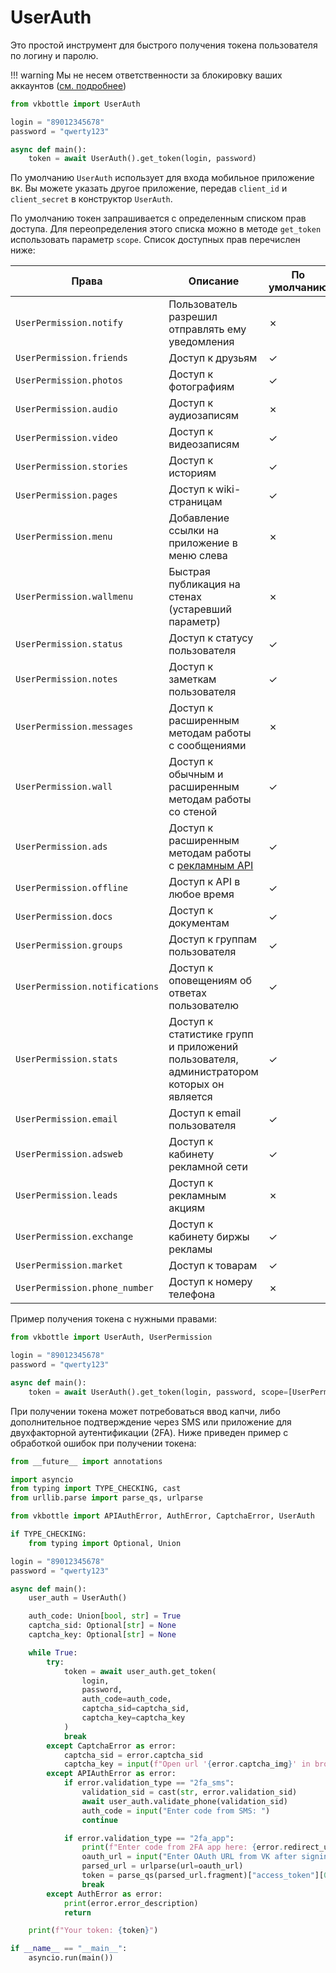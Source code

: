 # UserAuth

Это простой инструмент для быстрого получения токена пользователя по логину и паролю.

!!! warning
    Мы не несем ответственности за блокировку ваших аккаунтов ([см. подробнее](../high-level/user.md))

```python
from vkbottle import UserAuth

login = "89012345678"
password = "qwerty123"

async def main():
    token = await UserAuth().get_token(login, password)
```

По умолчанию `UserAuth` использует для входа мобильное приложение вк.
Вы можете указать другое приложение, передав `client_id` и `client_secret` в конструктор `UserAuth`.

По умолчанию токен запрашивается с определенным списком прав доступа. Для переопределения этого списка можно в методе `get_token` использовать параметр `scope`. Список доступных прав перечислен ниже:

| Права                          | Описание                                                                                             | По умолчанию |
| ------------------------------ | ---------------------------------------------------------------------------------------------------- | ------------ |
| `UserPermission.notify`        | Пользователь разрешил отправлять ему уведомления                                                     | ✗            |
| `UserPermission.friends`       | Доступ к друзьям                                                                                     | ✓            |
| `UserPermission.photos`        | Доступ к фотографиям                                                                                 | ✓            |
| `UserPermission.audio`         | Доступ к аудиозаписям                                                                                | ✗            |
| `UserPermission.video`         | Доступ к видеозаписям                                                                                | ✓            |
| `UserPermission.stories`       | Доступ к историям                                                                                    | ✓            |
| `UserPermission.pages`         | Доступ к wiki-страницам                                                                              | ✓            |
| `UserPermission.menu`          | Добавление ссылки на приложение в меню слева                                                         | ✗            |
| `UserPermission.wallmenu`      | Быстрая публикация на стенах (устаревший параметр)                                                   | ✗            |
| `UserPermission.status`        | Доступ к статусу пользователя                                                                        | ✓            |
| `UserPermission.notes`         | Доступ к заметкам пользователя                                                                       | ✓            |
| `UserPermission.messages`      | Доступ к расширенным методам работы с сообщениями                                                    | ✗            |
| `UserPermission.wall`          | Доступ к обычным и расширенным методам работы со стеной                                              | ✓            |
| `UserPermission.ads`           | Доступ к расширенным методам работы с [рекламным API](https://dev.vk.com/ru/api/ads/getting-started) | ✓            |
| `UserPermission.offline`       | Доступ к API в любое время                                                                           | ✓            |
| `UserPermission.docs`          | Доступ к документам                                                                                  | ✓            |
| `UserPermission.groups`        | Доступ к группам пользователя                                                                        | ✓            |
| `UserPermission.notifications` | Доступ к оповещениям об ответах пользователю                                                         | ✓            |
| `UserPermission.stats`         | Доступ к статистике групп и приложений пользователя, администратором которых он является             | ✓            |
| `UserPermission.email`         | Доступ к email пользователя                                                                          | ✓            |
| `UserPermission.adsweb`        | Доступ к кабинету рекламной сети                                                                     | ✓            |
| `UserPermission.leads`         | Доступ к рекламным акциям                                                                            | ✗            |
| `UserPermission.exchange`      | Доступ к кабинету биржы рекламы                                                                      | ✓            |
| `UserPermission.market`        | Доступ к товарам                                                                                     | ✓            |
| `UserPermission.phone_number`  | Доступ к номеру телефона                                                                             | ✗            |

Пример получения токена с нужными правами:

```python
from vkbottle import UserAuth, UserPermission

login = "89012345678"
password = "qwerty123"

async def main():
    token = await UserAuth().get_token(login, password, scope=[UserPermission.photos, UserPermission.video])
```

При получении токена может потребоваться ввод капчи, либо дополнительное подтверждение через SMS или приложение для двухфакторной аутентификации (2FA). Ниже приведен пример с обработкой ошибок при получении токена:

```python
from __future__ import annotations

import asyncio
from typing import TYPE_CHECKING, cast
from urllib.parse import parse_qs, urlparse

from vkbottle import APIAuthError, AuthError, CaptchaError, UserAuth

if TYPE_CHECKING:
    from typing import Optional, Union

login = "89012345678"
password = "qwerty123"

async def main():
    user_auth = UserAuth()

    auth_code: Union[bool, str] = True
    captcha_sid: Optional[str] = None
    captcha_key: Optional[str] = None

    while True:
        try:
            token = await user_auth.get_token(
                login,
                password,
                auth_code=auth_code,
                captcha_sid=captcha_sid,
                captcha_key=captcha_key
            )
            break
        except CaptchaError as error:
            captcha_sid = error.captcha_sid
            captcha_key = input(f"Open url '{error.captcha_img}' in browser and enter captcha code: ")
        except APIAuthError as error:
            if error.validation_type == "2fa_sms":
                validation_sid = cast(str, error.validation_sid)
                await user_auth.validate_phone(validation_sid)
                auth_code = input("Enter code from SMS: ")
                continue

            if error.validation_type == "2fa_app":
                print(f"Enter code from 2FA app here: {error.redirect_uri}")
                oauth_url = input("Enter OAuth URL from VK after signin in: ")
                parsed_url = urlparse(url=oauth_url)
                token = parse_qs(parsed_url.fragment)["access_token"][0]
                break
        except AuthError as error:
            print(error.error_description)
            return

    print(f"Your token: {token}")

if __name__ == "__main__":
    asyncio.run(main())

```
